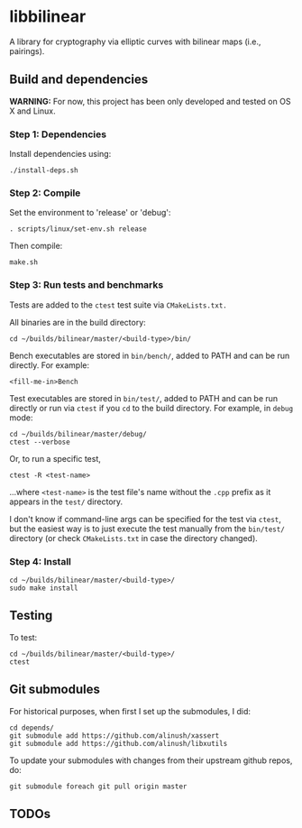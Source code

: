 # libbilinear

A library for cryptography via elliptic curves with bilinear maps (i.e., pairings).

## Build and dependencies

**WARNING:** For now, this project has been only developed and tested on OS X and Linux.

### Step 1: Dependencies

Install dependencies using:

    ./install-deps.sh

### Step 2: Compile

Set the environment to 'release' or 'debug':
    
    . scripts/linux/set-env.sh release

Then compile:

    make.sh

### Step 3: Run tests and benchmarks

Tests are added to the `ctest` test suite via `CMakeLists.txt.`

All binaries are in the build directory:

    cd ~/builds/bilinear/master/<build-type>/bin/

Bench executables are stored in `bin/bench/`, added to PATH and can be run directly. For example:

    <fill-me-in>Bench

Test executables are stored in `bin/test/`, added to PATH and can be run directly or run via `ctest` if you `cd` to the build directory.
For example, in `debug` mode:

    cd ~/builds/bilinear/master/debug/
    ctest --verbose

Or, to run a specific test, 
    
    ctest -R <test-name>

...where `<test-name>` is the test file's name without the `.cpp` prefix as it appears in the `test/` directory.

I don't know if command-line args can be specified for the test via `ctest`, but the easiest way is to just execute the test manually from the `bin/test/` directory (or check `CMakeLists.txt` in case the directory changed).

### Step 4: Install

    cd ~/builds/bilinear/master/<build-type>/
    sudo make install

## Testing

To test:

    cd ~/builds/bilinear/master/<build-type>/
    ctest

## Git submodules

For historical purposes, when first I set up the submodules, I did:
    
    cd depends/
    git submodule add https://github.com/alinush/xassert 
    git submodule add https://github.com/alinush/libxutils

To update your submodules with changes from their upstream github repos, do:

    git submodule foreach git pull origin master

## TODOs
